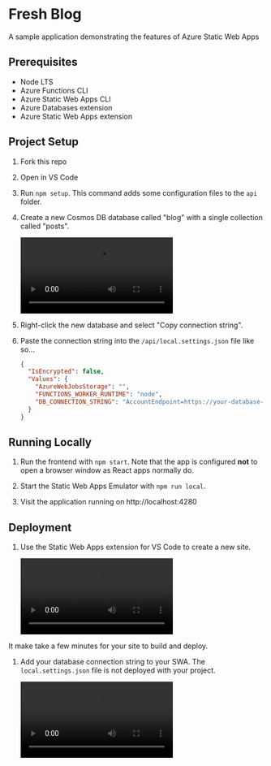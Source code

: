 # Fresh Blog

A sample application demonstrating the features of Azure Static Web Apps

## Prerequisites

- Node LTS
- Azure Functions CLI
- Azure Static Web Apps CLI
- Azure Databases extension
- Azure Static Web Apps extension

## Project Setup

1.  Fork this repo

1.  Open in VS Code

1.  Run `npm setup`. This command adds some configuration files to the `api` folder.

1.  Create a new Cosmos DB database called "blog" with a single collection called "posts".

    ![](media/create-database.mp4)

1.  Right-click the new database and select "Copy connection string".

1.  Paste the connection string into the `/api/local.settings.json` file like so...

    ```json
    {
      "IsEncrypted": false,
      "Values": {
        "AzureWebJobsStorage": "",
        "FUNCTIONS_WORKER_RUNTIME": "node",
        "DB_CONNECTION_STRING": "AccountEndpoint=https://your-database-name.documents.azure.com:443/;AccountKey=7gs3n33Psrl6VyZmf6U3kvT4sPwnR5dHNfrZqJvMsdfgbMrxGlga3wgmqt6w=="
      }
    }
    ```

## Running Locally

1. Run the frontend with `npm start`. Note that the app is configured **not** to open a browser window as React apps normally do.

1. Start the Static Web Apps Emulator with `npm run local`.

1. Visit the application running on http://localhost:4280

## Deployment

1. Use the Static Web Apps extension for VS Code to create a new site.

   ![](media/create-swa.mp4)

It make take a few minutes for your site to build and deploy.

1. Add your database connection string to your SWA. The `local.settings.json` file is not deployed with your project.

   ![](media/add-setting.mp4)
